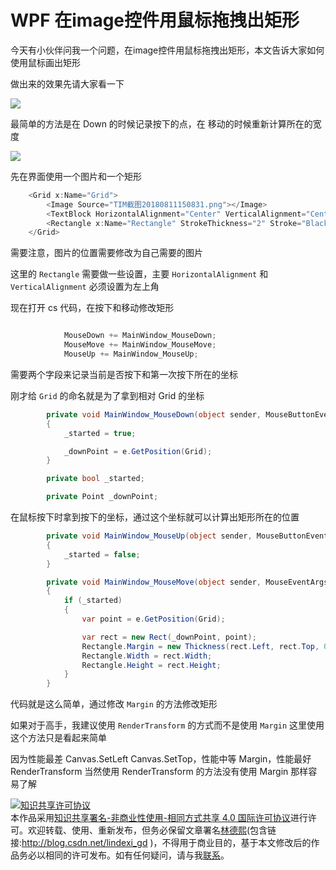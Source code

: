 
# WPF 在image控件用鼠标拖拽出矩形

今天有小伙伴问我一个问题，在image控件用鼠标拖拽出矩形，本文告诉大家如何使用鼠标画出矩形

<!--more-->



<!-- csdn -->

做出来的效果先请大家看一下

<!-- ![](image/WPF 在image控件用鼠标拖拽出矩形/WPF 在image控件用鼠标拖拽出矩形.gif) -->

![](http://image.acmx.xyz/lindexi%2F2018811152153967)

最简单的方法是在 Down 的时候记录按下的点，在 移动的时候重新计算所在的宽度

<!-- ![](image/WPF 在image控件用鼠标拖拽出矩形/WPF 在image控件用鼠标拖拽出矩形0.png) -->

![](http://image.acmx.xyz/lindexi%2F201881115410158)

先在界面使用一个图片和一个矩形

```csharp
    <Grid x:Name="Grid">
        <Image Source="TIM截图20180811150831.png"></Image>
        <TextBlock HorizontalAlignment="Center" VerticalAlignment="Center">欢迎访问我博客 http://lindexi.oschina.io </TextBlock>
        <Rectangle x:Name="Rectangle" StrokeThickness="2" Stroke="Black" HorizontalAlignment="Left" VerticalAlignment="Top"></Rectangle>
    </Grid>
```

需要注意，图片的位置需要修改为自己需要的图片

这里的 `Rectangle` 需要做一些设置，主要 `HorizontalAlignment` 和 `VerticalAlignment` 必须设置为左上角

现在打开 cs 代码，在按下和移动修改矩形

```csharp

            MouseDown += MainWindow_MouseDown;
            MouseMove += MainWindow_MouseMove;
            MouseUp += MainWindow_MouseUp;
```

需要两个字段来记录当前是否按下和第一次按下所在的坐标

刚才给 `Grid` 的命名就是为了拿到相对 Grid 的坐标

```csharp
        private void MainWindow_MouseDown(object sender, MouseButtonEventArgs e)
        {
            _started = true;

            _downPoint = e.GetPosition(Grid);
        }

        private bool _started;

        private Point _downPoint;
```

在鼠标按下时拿到按下的坐标，通过这个坐标就可以计算出矩形所在的位置

```csharp
        private void MainWindow_MouseUp(object sender, MouseButtonEventArgs e)
        {
            _started = false;
        }

        private void MainWindow_MouseMove(object sender, MouseEventArgs e)
        {
            if (_started)
            {
                var point = e.GetPosition(Grid);

                var rect = new Rect(_downPoint, point);
                Rectangle.Margin = new Thickness(rect.Left, rect.Top, 0, 0);
                Rectangle.Width = rect.Width;
                Rectangle.Height = rect.Height;
            }
        }
```

代码就是这么简单，通过修改 `Margin` 的方法修改矩形

如果对于高手，我建议使用 `RenderTransform` 的方式而不是使用 `Margin` 这里使用这个方法只是看起来简单

因为性能最差 Canvas.SetLeft Canvas.SetTop，性能中等 Margin，性能最好 RenderTransform 当然使用 RenderTransform 的方法没有使用 Margin 那样容易了解





<a rel="license" href="http://creativecommons.org/licenses/by-nc-sa/4.0/"><img alt="知识共享许可协议" style="border-width:0" src="https://licensebuttons.net/l/by-nc-sa/4.0/88x31.png" /></a><br />本作品采用<a rel="license" href="http://creativecommons.org/licenses/by-nc-sa/4.0/">知识共享署名-非商业性使用-相同方式共享 4.0 国际许可协议</a>进行许可。欢迎转载、使用、重新发布，但务必保留文章署名[林德熙](http://blog.csdn.net/lindexi_gd)(包含链接:http://blog.csdn.net/lindexi_gd )，不得用于商业目的，基于本文修改后的作品务必以相同的许可发布。如有任何疑问，请与我[联系](mailto:lindexi_gd@163.com)。